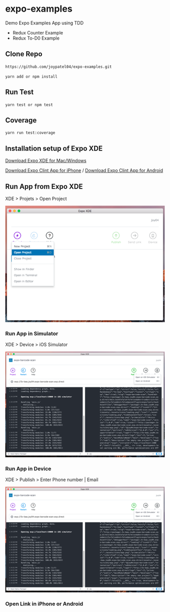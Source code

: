 # expo-examples
Demo Expo Examples App using TDD

* Redux Counter Example 
* Redux To-D0 Example

## Clone Repo

`https://github.com/joypatel04/expo-examples.git`

`yarn add or npm install`

## Run Test

`yarn test or npm test` 

## Coverage

`yarn run test:coverage`


## Installation setup of Expo XDE 

[Download Expo XDE for Mac/Windows](https://docs.expo.io/versions/v15.0.0/introduction/installation.html)

[Download Expo Clint App for iPhone](https://itunes.apple.com/us/app/expo-client/id982107779?mt=8) / [Download Expo Clint App for Android](https://play.google.com/store/apps/details?id=host.exp.exponent&hl=en)

## Run App from Expo XDE

XDE > Projets > Open Project

![Open Project](./READMEScreenShorts/openProject.png)

### Run App in Simulator

XDE > Device > iOS Simulator

![Run on Simulator](./READMEScreenShorts/simulator.png)

### Run App in Device

XDE > Publish > Enter Phone number | Email

![Run on Device](./READMEScreenShorts/simulator.png)

### Open Link in iPhone or Android